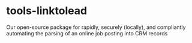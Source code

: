 # tools-linktolead
Our open-source package for rapidly, securely (locally), and compliantly automating the parsing of an online job posting into CRM records
